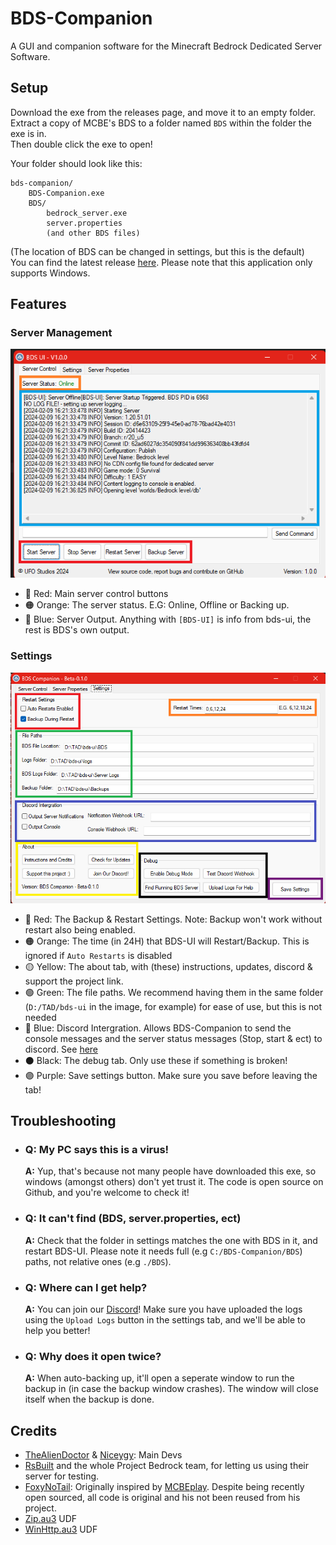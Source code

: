# BDS-Companion
A GUI and companion software for the Minecraft Bedrock Dedicated Server Software.

## Setup

Download the exe from the releases page, and move it to an empty folder. </br>
Extract a copy of MCBE's BDS to a folder named `BDS` within the folder the exe is in.</br>
Then double click the exe to open! 

Your folder should look like this:
``` plaintext
bds-companion/
    BDS-Companion.exe
    BDS/
        bedrock_server.exe
        server.properties
        (and other BDS files)
```
(The location of BDS can be changed in settings, but this is the default) </br>
You can find the latest release [here](https://www.minecraft.net/en-us/download/server/bedrock). Please note that this application only supports Windows.


## Features

### Server Management
![An image of BDS-UI's main page](./img/wiki/ServerControl.png)

- 🔴 Red: Main server control buttons
- 🟠 Orange: The server status. E.G: Online, Offline or Backing up.
- 🔵 Blue: Server Output. Anything with `[BDS-UI]` is info from bds-ui, the rest is BDS's own output.

### Settings
 ![An image of BDS-UI's settings page](./img/wiki/Settings.png)

- 🔴 Red: The Backup & Restart Settings. Note: Backup won't work without restart also being enabled.
- 🟠 Orange: The time (in 24H) that BDS-UI will Restart/Backup. This is ignored if `Auto Restarts` is disabled
- 🟡 Yellow: The about tab, with (these) instructions, updates, discord & support the project link.
- 🟢 Green: The file paths. We recommend having them in the same folder (`D:/TAD/bds-ui` in the image, for example) for ease of use, but this is not needed
- 🔵 Blue: Discord Intergration. Allows BDS-Companion to send the console messages and the server status messages (Stop, start & ect) to discord. See [here](https://support.discord.com/hc/en-us/articles/228383668-Intro-to-Webhooks)
- ⚫ Black: The debug tab. Only use these if something is broken!
- 🟣 Purple: Save settings button. Make sure you save before leaving the tab!

## Troubleshooting

- ### <b>Q:</b> My PC says this is a virus! </br> 
    <b>A:</b> Yup, that's because not many people have downloaded this exe, so windows (amongst others) don't yet trust it. The code is open source on Github, and you're welcome to check it!
- ### <b>Q:</b> It can't find (BDS, server.properties, ect) </br>
    <b>A:</b> Check that the folder in settings matches the one with BDS in it, and restart BDS-UI. Please note it needs full (e.g `C:/BDS-Companion/BDS`) paths, not relative ones (e.g `./BDS`).
- ### <b>Q:</b> Where can I get help?</br>
     <b>A:</b> You can join our [Discord](https://thealiendoctor.com/r/Discord)! Make sure you have uploaded the logs using the `Upload Logs` button in the settings tab, and we'll be able to help you better!
- ### <b>Q:</b> Why does it open twice? </br>
     <b>A:</b> When auto-backing up, it'll open a seperate window to run the backup in (in case the backup window crashes). The window will close itself when the backup is done.


## Credits
- [TheAlienDoctor](https://thealiendoctor.com) & [Niceygy](https://niceygylive.xyz): Main Devs
- [RsBuilt](https://www.youtube.com/channel/UCsavfiVWuImW2ghluEoKXtg) and the whole Project Bedrock team, for letting us using their server for testing.
- [FoxyNoTail](https://foxynotail.com/): Originally inspired by [MCBEplay](https://foxynotail.com/tools/mcbe-play). Despite being recently open sourced, all code is original and his not been reused from his project.
- [Zip.au3](https://www.autoitscript.com/forum/topic/73425-zipau3-udf-in-pure-autoit/) UDF
- [WinHttp.au3](https://www.autoitscript.com/forum/topic/147621-http-get-and-post-request-as-simple-as-possible/) UDF
